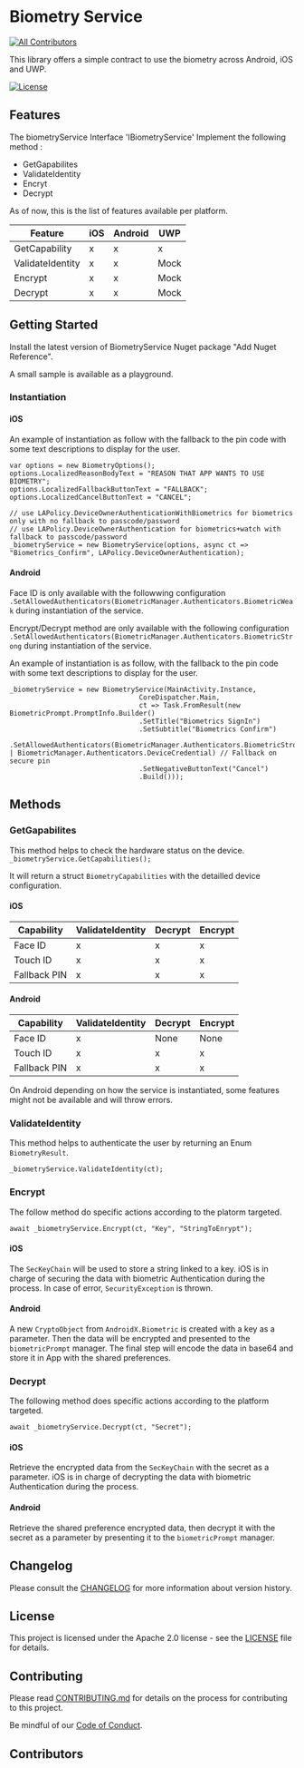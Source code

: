 # Biometry Service

<!-- ALL-CONTRIBUTORS-BADGE:START - Do not remove or modify this section -->

[![All Contributors](https://img.shields.io/badge/all_contributors-5-orange.svg?style=flat-square)](#contributors-)

<!-- ALL-CONTRIBUTORS-BADGE:END -->

This library offers a simple contract to use the biometry across Android, iOS and UWP.

[![License](https://img.shields.io/badge/License-Apache%202.0-blue.svg)](LICENSE)

## Features

The biometryService Interface 'IBiometryService' Implement the following method :

- GetGapabilites
- ValidateIdentity
- Encryt
- Decrypt

As of now, this is the list of features available per platform.


| Feature          | iOS | Android | UWP  |
| ---------------- | --- | ------- | ---- |
| GetCapability    | x   | x       | x    |
| ValidateIdentity | x   | x       | Mock |
| Encrypt          | x   | x       | Mock |
| Decrypt          | x   | x       | Mock |

## Getting Started

Install the latest version of BiometryService Nuget package "Add Nuget Reference".

A small sample is available as a playground.

### Instantiation

#### iOS

An example of instantiation as follow with the fallback to the pin code with some text descriptions to display for the user.

```
var options = new BiometryOptions();
options.LocalizedReasonBodyText = "REASON THAT APP WANTS TO USE BIOMETRY";
options.LocalizedFallbackButtonText = "FALLBACK";
options.LocalizedCancelButtonText = "CANCEL";

// use LAPolicy.DeviceOwnerAuthenticationWithBiometrics for biometrics only with no fallback to passcode/password
// use LAPolicy.DeviceOwnerAuthentication for biometrics+watch with fallback to passcode/password
_biometryService = new BiometryService(options, async ct => "Biometrics_Confirm", LAPolicy.DeviceOwnerAuthentication);
```

#### Android

Face ID is only available with the followwing configuration `.SetAllowedAuthenticators(BiometricManager.Authenticators.BiometricWeak` during instantiation of the service.

Encrypt/Decrypt method are only available with the following configuration `.SetAllowedAuthenticators(BiometricManager.Authenticators.BiometricStrong` during instantiation of the service.

An example of instantiation is as follow, with the fallback to the pin code with some text descriptions to display for the user.

```
_biometryService = new BiometryService(MainActivity.Instance,
                                CoreDispatcher.Main,
                                ct => Task.FromResult(new BiometricPrompt.PromptInfo.Builder()
                                .SetTitle("Biometrics SignIn")
                                .SetSubtitle("Biometrics Confirm")
                                .SetAllowedAuthenticators(BiometricManager.Authenticators.BiometricStrong | BiometricManager.Authenticators.DeviceCredential) // Fallback on secure pin
                                .SetNegativeButtonText("Cancel")
                                .Build()));
```

## Methods

### GetGapabilites

This method helps to check the hardware status on the device.
`_biometryService.GetCapabilities();`

It will return a struct `BiometryCapabilities` with the detailled device configuration.

#### iOS

| Capability   | ValidateIdentity | Decrypt | Encrypt |
| ------------ | ---------------- | ------- | ------- |
| Face ID      | x                | x       | x       |
| Touch ID     | x                | x       | x       |
| Fallback PIN | x                | x       | x       |

#### Android


| Capability   | ValidateIdentity | Decrypt | Encrypt |
| ------------ | ---------------- | ------- | ------- |
| Face ID      | x                | None    | None    |
| Touch ID     | x                | x       | x       |
| Fallback PIN | x                | x       | x       |

On Android depending on how the service is instantiated, some features might not be available and will throw errors.

### ValidateIdentity

This method helps to authenticate the user by returning an Enum `BiometryResult`.

`_biometryService.ValidateIdentity(ct);`

### Encrypt

The follow method do specific actions according to the platorm targeted.

`await _biometryService.Encrypt(ct, "Key", "StringToEnrypt");`

#### iOS

The `SecKeyChain` will be used to store a string linked to a key. iOS is in charge of securing the data with biometric Authentication during the process.
In case of error, `SecurityException` is thrown.

#### Android

A new `CryptoObject` from `AndroidX.Biometric` is created with a key as a parameter. Then the data will be encrypted and presented to the `biometricPrompt` manager.
The final step will encode the data in base64 and store it in App with the shared preferences.


### Decrypt

The following method does specific actions according to the platform targeted.

`await _biometryService.Decrypt(ct, "Secret");`

#### iOS

Retrieve the encrypted data from the `SecKeyChain` with the secret as a parameter. iOS is in charge of decrypting the data with biometric Authentication during the process. 

#### Android

Retrieve the shared preference encrypted data, then decrypt it with the secret as a parameter by presenting it to the `biometricPrompt` manager.

## Changelog

Please consult the [CHANGELOG](CHANGELOG.md) for more information about version
history.

## License

This project is licensed under the Apache 2.0 license - see the
[LICENSE](LICENSE) file for details.

## Contributing

Please read [CONTRIBUTING.md](CONTRIBUTING.md) for details on the process for
contributing to this project.

Be mindful of our [Code of Conduct](CODE_OF_CONDUCT.md).

## Contributors

<!-- ALL-CONTRIBUTORS-LIST:START - Do not remove or modify this section -->

<!-- ALL-CONTRIBUTORS-LIST:END -->
